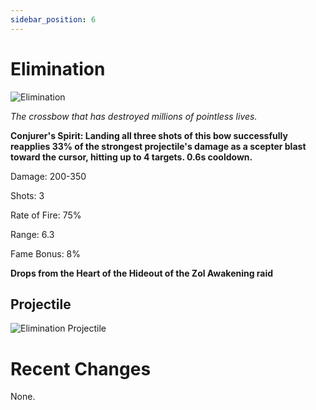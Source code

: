 ```yaml
---
sidebar_position: 6
---
```


# Elimination

![Elimination](https://vwiki.valorserver.com/api/item/picture/elimination)

<i>The crossbow that has destroyed millions of pointless lives.</i>

**Conjurer's Spirit: Landing all three shots of this bow successfully reapplies 33% of the strongest projectile's damage as a scepter blast toward the cursor, hitting up to 4 targets. 0.6s cooldown.**

Damage: 200-350

Shots: 3

Rate of Fire: 75%

Range: 6.3

Fame Bonus: 8%

**Drops from the Heart of the Hideout of the Zol Awakening raid**

## Projectile

![Elimination Projectile](https://cdn.discordapp.com/attachments/1160376179996496013/1187706724837236827/normal_ar_blade.gif?ex=6597dd15&is=65856815&hm=2c0ca6f70582a783a7349b43cd5672ba9fe8d094f8b45bbdc9d68e56e55e6b05&)
    
# Recent Changes
None.

